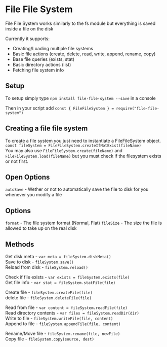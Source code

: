 # File File System

File File System works similarly to the fs module but everything is saved inside a file on the disk

Currently it supports:

- Creating/Loading multiple file systems
- Basic file actions (create, delete, read, write, append, rename, copy)
- Base file queries (exists, stat)
- Basic directory actions (list)
- Fetching file system info

## Setup

To setup simply type `npm install file-file-system --save` in a console

Then in your script add `const { FileFileSystem } = require("file-file-system")`

## Creating a file file system

To create a file system you just need to instantiate a FileFileSystem object. `const fileSystem = FileFileSystem.createIfNotExist(fileName)`\
You may also use `FileFileSystem.create(fileName)` and `FileFileSystem.load(fileName)` but you must check if the filesystem exists or not first.

## Open Options

`autoSave` - Wether or not to automatically save the file to disk for you whenever you modify a file

## Options

`format` - The file system format (Normal, Flat)
`fileSize` - The size the file is allowed to take up on the real disk

## Methods

Get disk meta - `var meta = fileSystem.diskMeta()`\
Save to disk - `fileSystem.save()`\
Reload from disk - `fileSystem.reload()`

Check if file exists - `var exists = fileSystem.exists(file)`\
Get file info - `var stat = fileSystem.statFile(file)`

Create file - `fileSystem.createFile(file)`\
delete file - `fileSystem.deleteFile(file)`

Read from file - `var content = fileSystem.readFile(file)`\
Read directory contents - `var files = fileSystem.readDir(dir)`\
Write to file - `fileSystem.writeFile(file, content)`\
Append to file - `fileSystem.appendFile(file, content)`

Rename/Move file - `fileSystem.rename(file, newFile)`\
Copy file - `fileSystem.copy(source, dest)`
